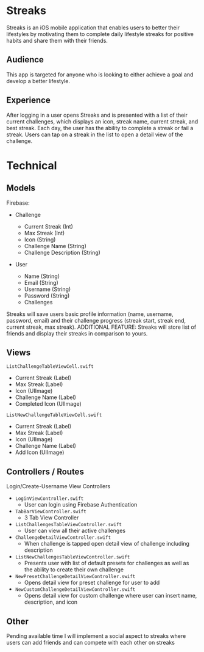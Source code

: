 # Streaks

Streaks is an iOS mobile application that enables users to better their lifestyles by motivating them to complete daily lifestyle streaks for positive habits and share them with their friends.

## Audience

This app is targeted for anyone who is looking to either achieve a goal and develop a better lifestyle.

## Experience

After logging in a user opens Streaks and is presented with a list of their current challenges, which displays an icon, streak name, current streak, and best streak. Each day, the user has the ability to complete a streak or fail a streak. Users can tap on a streak in the list to open a detail view of the challenge.

# Technical

## Models

Firebase:

* Challenge
	* Current Streak (Int)
	* Max Streak (Int)
	* Icon (String)
	* Challenge Name (String)
	* Challenge Description (String)

* User
	* Name (String)
	* Email (String)
	* Username (String)
	* Password (String)
	* Challenges

Streaks will save users basic profile information (name, username, password, email) and their challenge progress (streak start, streak end, current streak, max streak). ADDITIONAL FEATURE: Streaks will store list of friends and display their streaks in comparison to yours.

## Views

`ListChallengeTableViewCell.swift`
* Current Streak (Label)
* Max Streak (Label)
* Icon (UIImage)
* Challenge Name (Label)
* Completed Icon (UIImage)

`ListNewChallengeTableViewCell.swift`
* Current Streak (Label)
* Max Streak (Label)
* Icon (UIImage)
* Challenge Name (Label)
* Add Icon (UIImage)

## Controllers / Routes

Login/Create-Username View Controllers
* `LoginViewController.swift`
	*  User can login using Firebase Authentication
* `TabBarViewController.swift`
	*  3 Tab View Controller
* `ListChallengesTableViewController.swift`
	* User can view all their active challenges
* `ChallengeDetailViewController.swift`
	* When challenge is tapped open detail view of challenge including description
* `ListNewChallengesTableViewController.swift`
	* Presents user with list of default presets for challenges as well as the ability to create their own challenge
* `NewPresetChallengeDetailViewController.swift`
	* Opens detail view for preset challenge for user to add
* `NewCustomChallengeDetailViewController.swift`
	* Opens detail view for custom challenge where user can insert name, description, and icon
	
## Other

Pending available time I will implement a social aspect to streaks where users can add friends and can compete with each other on streaks

